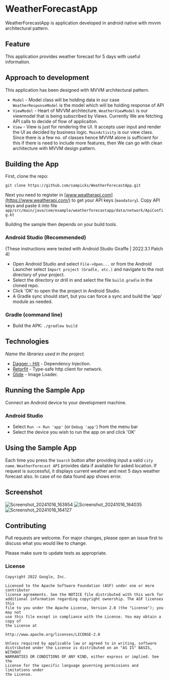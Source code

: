 # WeatherForecastApp

WeatherForecastApp is application developed in android native with mvvm architectural pattern.

## Feature
This application provides weather forecast for 5 days with useful information.
## Approach to development
This application has been designed with MVVM architectural pattern.
* `Model` - Model class will be holding data in our case `WeatherResponseModel` is the model which will be holding response of API
* `ViewModel` - Heart of MVVM architecture. `WeatherViewModel` is our viewmodel that is being subscribed by Views. Currently We are fetching API calls to decide of flow of applicaiton.
* `View` - View is just for rendering the UI. It accepts user input and render the UI as decided by business logic. `MainActivity` is our view class.
Since there is a few no. of classes hence MVVM alone is sufficient for this if there is need to include more features, then We can go with clean architecture with MVVM design pattern.

## Building the App
First, clone the repo:
```
git clone https://github.com/sampicks/WeatherForecastApp.git
```
Next you need to register in [www.weatherapi.com](https://www.weatherapi.com/)
to get your API keys (`mandatory`). 
Copy API keys and paste it into file 
 `app/src/main/java/com/example/weatherforecastapp/data/network/ApiConfig.kt`

Building the sample then depends on your build tools.

### Android Studio (Recommended)

(These instructions were tested with Android Studio Giraffe | 2022.3.1 Patch 4)

* Open Android Studio and select `File->Open...` or from the Android Launcher select `Import project (Gradle, etc.)` and navigate to the root directory of your project.
* Select the directory or drill in and select the file `build.gradle` in the cloned repo.
* Click 'OK' to open the the project in Android Studio.
* A Gradle sync should start, but you can force a sync and build the 'app' module as needed.

### Gradle (command line)

* Build the APK: `./gradlew build`

## Technologies

_Name the libraries used in the project._ 
* [Dagger - Hilt](https://dagger.dev/hilt/) - Dependency Injection.
* [Retorfit](https://square.github.io/retrofit/) - Type-safe http client for network.
* [Glide](https://github.com/bumptech/glide) - Image Loader.

## Running the Sample App

Connect an Android device to your development machine.

### Android Studio

* Select `Run -> Run 'app'` (or `Debug 'app'`) from the menu bar
* Select the device you wish to run the app on and click 'OK'


## Using the Sample App

Each time you press the `Search` button after providing input a valid `city name`. `WeatherForecast API` provides data if available for asked location. If request is successful, it displays current weather and next 5 days weather forecast also. In case of no data found app shows error.

## Screenshot
![Screenshot_20241016_163954](https://github.com/user-attachments/assets/0074bff4-5c30-4ddf-b688-3f917740091d)
![Screenshot_20241016_164035](https://github.com/user-attachments/assets/e783435a-986d-4a3a-b02f-054b1e4865c8)
![Screenshot_20241016_164127](https://github.com/user-attachments/assets/1c5cf3cc-1860-4fe5-9e00-e66fdc9a7252)

## Contributing

Pull requests are welcome. For major changes, please open an issue first
to discuss what you would like to change.

Please make sure to update tests as appropriate.


### License


```
Copyright 2022 Google, Inc.

Licensed to the Apache Software Foundation (ASF) under one or more contributor
license agreements. See the NOTICE file distributed with this work for
additional information regarding copyright ownership. The ASF licenses this
file to you under the Apache License, Version 2.0 (the "License"); you may not
use this file except in compliance with the License. You may obtain a copy of
the License at

http://www.apache.org/licenses/LICENSE-2.0

Unless required by applicable law or agreed to in writing, software
distributed under the License is distributed on an "AS IS" BASIS, WITHOUT
WARRANTIES OR CONDITIONS OF ANY KIND, either express or implied. See the
License for the specific language governing permissions and limitations under
the License.
```
